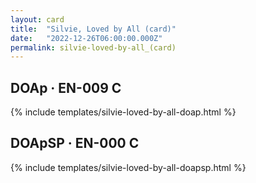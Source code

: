 ```yaml
---
layout: card
title:  "Silvie, Loved by All (card)"
date:   "2022-12-26T06:00:00.000Z"
permalink: silvie-loved-by-all_(card)
---
```


## DOAp &middot; EN-009 C

{% include templates/silvie-loved-by-all-doap.html %}


## DOApSP &middot; EN-000 C

{% include templates/silvie-loved-by-all-doapsp.html %}
